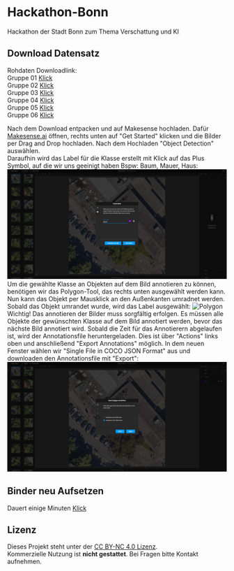 # Hackathon-Bonn
Hackathon der Stadt Bonn zum Thema Verschattung und KI

## Download Datensatz
Rohdaten Downloadlink:   
Gruppe 01 [Klick](https://databox.bonn.de/public/download-shares/dr8cSb7ya2YRucGC4c6qBQsHu75S5CU0)   
Gruppe 02 [Klick](https://databox.bonn.de/public/download-shares/u9C2wKErUTTs3QAZ043EHVkSwbfJVK7e)   
Gruppe 03 [Klick](https://databox.bonn.de/public/download-shares/voPvvwoOX6r0knp9DZGoN4dWva1oeGaC)   
Gruppe 04 [Klick](https://databox.bonn.de/public/download-shares/YoFK45Xc99zAw1elNJMj9G2vlLeoAMY8)  
Gruppe 05 [Klick](https://databox.bonn.de/public/download-shares/frEqVE6ppREuyVcM9jRZ7ND4yFMJnHsB)  
Gruppe 06 [Klick](https://databox.bonn.de/public/download-shares/k8mSgeYbXo0IeP2j8eGYoJknFKPPFzNR)  

Nach dem Download entpacken und auf Makesense hochladen. Dafür [Makesense.ai](https://www.makesense.ai/) öffnen, rechts unten auf "Get Started" klicken und die Bilder per Drag and Drop hochladen. Nach dem Hochladen "Object Detection" auswählen.  
Daraufhin wird das Label für die Klasse erstellt mit Klick auf das Plus Symbol, auf die wir uns geeinigt haben Bspw: Baum, Mauer, Haus:  
![Label](images/makesense_label.PNG)  
Um die gewählte Klasse an Objekten auf dem Bild annotieren zu können, benötigen wir das Polygon-Tool, das rechts unten ausgewählt werden kann. Nun kann das Objekt per Mausklick an den Außenkanten umradnet werden. Sobald das Objekt umrandet wurde, wird das Label ausgewählt:
![Polygon](images/makesense_polygon.PNG)  
Wichtig! Das annotieren der Bilder muss sorgfältig erfolgen. Es müssen alle Objekte der gewünschten Klasse auf dem Bild annotiert werden, bevor das nächste Bild annotiert wird.
Sobald die Zeit für das Annotierern abgelaufen ist, wird der Annotationsfile heruntergeladen. Dies ist über "Actions" links oben und anschließend "Export Annotations" möglich. In dem neuen Fenster wählen wir "Single File in COCO JSON Format" aus und downloaden den Annotationsfile mit "Export":
![Export](images/makesense_export.PNG) 

## Binder neu Aufsetzen
Dauert einige Minuten
[Klick](https://mybinder.org/v2/gh/MrZinken/Hackathon-Bonn/HEAD?labpath=jupyter%2FDatensatz.ipynb)


## Lizenz

Dieses Projekt steht unter der [CC BY-NC 4.0 Lizenz](https://creativecommons.org/licenses/by-nc/4.0/).  
Kommerzielle Nutzung ist **nicht gestattet**. Bei Fragen bitte Kontakt aufnehmen.
